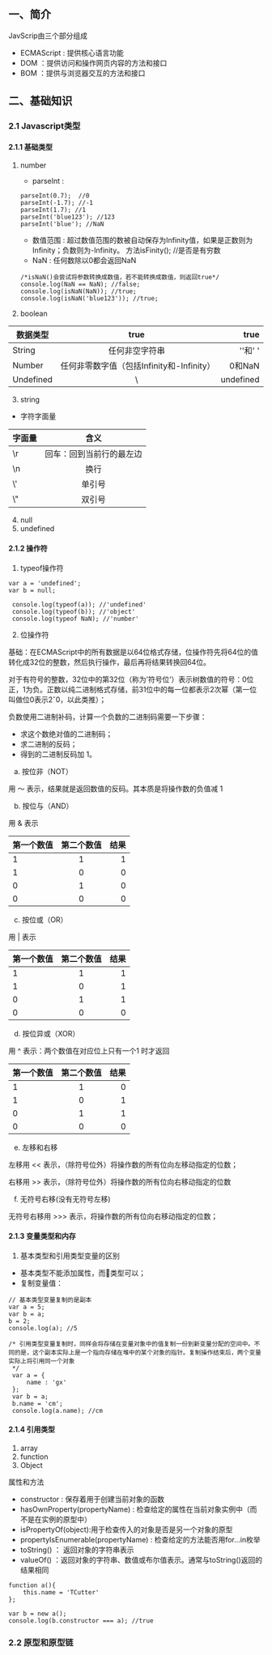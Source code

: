 ## 一、简介
JavScrip由三个部分组成
- ECMAScript : 提供核心语言功能
- DOM ：提供访问和操作网页内容的方法和接口
- BOM ：提供与浏览器交互的方法和接口

## 二、基础知识
### 2.1  Javascript类型
#### 2.1.1  基础类型
1. number
	- parseInt : 
	```
	parseInt(0.7);	//0
	parseInt(-1.7); //-1
	parseInt(1.7); //1
	parseInt('blue123'); //123
	parseInt('blue'); //NaN
	```
	- 数值范围 : 
	超过数值范围的数被自动保存为Infinity值，如果是正数则为Infinity；负数则为-Infinity。
	方法isFinity(); //是否是有穷数
	- NaN : 
	任何数除以0都会返回NaN
	```
	/*isNaN()会尝试将参数转换成数值，若不能转换成数值，则返回true*/
	console.log(NaN == NaN); //false;
	console.log(isNaN(NaN)); //true;
	console.log(isNaN('blue123')); //true;
	```

2. boolean

| 数据类型        | true           | true  |
| ------------- |:-------------:| -----:|
| String      | 任何非空字符串 |''和'   ' |
| Number | 任何非零数字值（包括Infinity和-Infinity）| 0和NaN
| Undefined | \ | undefined

3. string
- 字符字面量

|字面量 | 含义 |
| ------------- |:-------------:|
| \r | 回车：回到当前行的最左边 |
| \n | 换行 |
|  \\' | 单引号 |
| \\" | 双引号|

4. null
5. undefined

#### 2.1.2 操作符
1. typeof操作符

```
var a = 'undefined';
var b = null;
 
 console.log(typeof(a)); //'undefined'
 console.log(typeof(b)); //'object'
 console.log(typeof NaN); //'number'
```

2. 位操作符

基础：在ECMAScript中的所有数据是以64位格式存储，位操作符先将64位的值转化成32位的整数，然后执行操作，最后再将结果转换回64位。

对于有符号的整数，32位中的第32位（称为’符号位‘）表示树数值的符号：0位正，1为负。正数以纯二进制格式存储，前31位中的每一位都表示2次幂（第一位叫做位0表示2ˇ0，以此类推）；

负数使用二进制补码，计算一个负数的二进制码需要一下步骤：
    
- 求这个数绝对值的二进制码；
- 求二进制的反码；
- 得到的二进制反码加 1。


&#8194; a. 按位非（NOT）

用 ～ 表示，结果就是返回数值的反码。其本质是将操作数的负值减 1

&#8194; b. 按位与（AND）

用 & 表示

|第一个数值 | 第二个数值 | 结果 |
| ------------- |:-------------:| -----:|
| 1 | 1 | 1 |
| 1 |0| 0|
|0 | 1 | 0|
|0 | 0 | 0|

&#8194; c. 按位或（OR）

用 | 表示

|第一个数值 | 第二个数值 | 结果 |
| ------------- |:-------------:| -----:|
|1 | 1 | 1|
|1 |0| 1|
|0 | 1 | 1|
|0 | 0 | 0|

&#8194; d. 按位异或（XOR）

用 ^ 表示：两个数值在对应位上只有一个1 时才返回

|第一个数值 | 第二个数值 | 结果|
| ------------- |:-------------:| -----:|
|1 | 1 | 0|
|1 |0| 1|
|0 | 1 | 1|
|0 | 0 | 0|

&#8194; e. 左移和右移

左移用 << 表示，（除符号位外）将操作数的所有位向左移动指定的位数；

右移用 >> 表示，（除符号位外）将操作数的所有位向右移动指定的位数

&#8194; f. 无符号右移(没有无符号左移)

无符号右移用 >>> 表示，将操作数的所有位向右移动指定的位数；

#### 2.1.3 变量类型和内存
1. 基本类型和引用类型变量的区别
- 基本类型不能添加属性，而🎵类型可以；
- 复制变量值：

```
// 基本类型变量复制的是副本
var a = 5;
var b = a;
b = 2;
console.log(a); //5

/* 引用类型变量复制时，同样会将存储在变量对象中的值复制一份到新变量分配的空间中。不同的是，这个副本实际上是一个指向存储在堆中的某个对象的指针。复制操作结束后，两个变量实际上将引用同一个对象
 */
 var a = {
	 name : 'gx'
 };
 var b = a;
 b.name = 'cm';
 console.log(a.name); //cm
```

#### 2.1.4  引用类型
1. array
2. function
3. Object

属性和方法
- constructor : 保存着用于创建当前对象的函数
- hasOwnProperty(propertyName) : 检查给定的属性在当前对象实例中（而不是在实例的原型中）
- isPropertyOf(object):用于检查传入的对象是否是另一个对象的原型
- propertyIsEnumerable(propertyName) : 检查给定的方法能否用for...in枚举
- toString() ： 返回对象的字符串表示
- valueOf() ：返回对象的字符串、数值或布尔值表示。通常与toString()返回的结果相同

```
function a(){
	this.name = 'TCutter'
};

var b = new a();
console.log(b.constructor === a); //true
```

### 2.2  原型和原型链